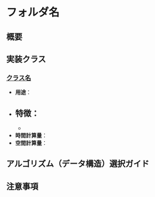 # フォルダ名

## 概要

[//]: # (どういったクラスがあるかの簡単な説明のみを記述してください。アルゴリズムやデータ構造がどういったものかの説明は不必要です。)

## 実装クラス

### [クラス名](Path)

- **用途**：
- **特徴**：
	- 
	-
- **時間計算量**：
- **空間計算量**：

## アルゴリズム（データ構造）選択ガイド

[//]: # (クラスごとに説明してください。)

## 注意事項
